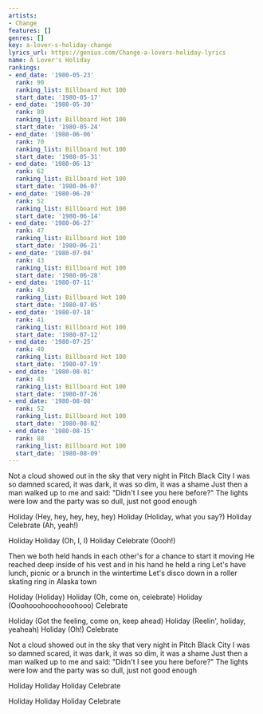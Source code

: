 ```yaml
---
artists:
- Change
features: []
genres: []
key: a-lover-s-holiday-change
lyrics_url: https://genius.com/Change-a-lovers-holiday-lyrics
name: A Lover's Holiday
rankings:
- end_date: '1980-05-23'
  rank: 90
  ranking_list: Billboard Hot 100
  start_date: '1980-05-17'
- end_date: '1980-05-30'
  rank: 80
  ranking_list: Billboard Hot 100
  start_date: '1980-05-24'
- end_date: '1980-06-06'
  rank: 70
  ranking_list: Billboard Hot 100
  start_date: '1980-05-31'
- end_date: '1980-06-13'
  rank: 62
  ranking_list: Billboard Hot 100
  start_date: '1980-06-07'
- end_date: '1980-06-20'
  rank: 52
  ranking_list: Billboard Hot 100
  start_date: '1980-06-14'
- end_date: '1980-06-27'
  rank: 47
  ranking_list: Billboard Hot 100
  start_date: '1980-06-21'
- end_date: '1980-07-04'
  rank: 43
  ranking_list: Billboard Hot 100
  start_date: '1980-06-28'
- end_date: '1980-07-11'
  rank: 43
  ranking_list: Billboard Hot 100
  start_date: '1980-07-05'
- end_date: '1980-07-18'
  rank: 41
  ranking_list: Billboard Hot 100
  start_date: '1980-07-12'
- end_date: '1980-07-25'
  rank: 40
  ranking_list: Billboard Hot 100
  start_date: '1980-07-19'
- end_date: '1980-08-01'
  rank: 43
  ranking_list: Billboard Hot 100
  start_date: '1980-07-26'
- end_date: '1980-08-08'
  rank: 52
  ranking_list: Billboard Hot 100
  start_date: '1980-08-02'
- end_date: '1980-08-15'
  rank: 88
  ranking_list: Billboard Hot 100
  start_date: '1980-08-09'
---
```

Not a cloud showed out in the sky that very night in Pitch Black City
I was so damned scared, it was dark, it was so dim, it was a shame
Just then a man walked up to me and said: "Didn't I see you here before?"
The lights were low and the party was so dull, just not good enough

Holiday (Hey, hey, hey, hey, hey)
Holiday (Holiday, what you say?)
Holiday
Celebrate (Ah, yeah!)

Holiday
Holiday (Oh, I, I)
Holiday
Celebrate (Oooh!)

Then we both held hands in each other's for a chance to start it moving
He reached deep inside of his vest and in his hand he held a ring
Let's have lunch, picnic or a brunch in the wintertime
Let's disco down in a roller skating ring in Alaska town

Holiday (Holiday)
Holiday (Oh, come on, celebrate)
Holiday (Ooohooohooohooohooo)
Celebrate

Holiday (Got the feeling, come on, keep ahead)
Holiday (Reelin', holiday, yeaheah)
Holiday (Oh!)
Celebrate

Not a cloud showed out in the sky that very night in Pitch Black City
I was so damned scared, it was dark, it was so dim, it was a shame
Just then a man walked up to me and said: "Didn't I see you here before?"
The lights were low and the party was so dull, just not good enough

Holiday
Holiday
Holiday
Celebrate

Holiday
Holiday
Holiday
Celebrate
